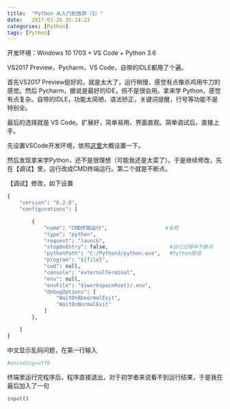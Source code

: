 ```yaml
---
title:  "Python 从入门到放弃（1）"
date:   2017-03-26 15:14:23
categories: [Python]
tags: [Python]
---
```


开发环境：Windows 10 1703 + VS Code + Python 3.6

VS2017 Preview，Pycharm，VS Code，自带的IDLE都用了个遍。


首先VS2017 Preview挺好的，就是太大了，运行稍慢，感觉有点像杀鸡用牛刀的感觉。然后 Pycharm，据说是最好的IDE，但不是很会用。拿来学 Python，感觉有点复杂。自带的IDLE，功能太简陋，语法矫正，关键词提醒，行号等功能不是特别全。


最后的选择就是 VS Code。扩展好，简单易用，界面直观。简单调试后，直接上手。




先设置VSCode开发环境，依照[这里](http://jingyan.baidu.com/article/00a07f38503a2b82d028dc26.html "教程")大概设置一下。


然后发现拿来学Python，还不是很理想（可能我还是太菜了）。于是继续修改，先在【调试】里，运行改成CMD终端运行。第二个就是不断点。

【调试】修改，如下设置
```python
{
    "version": "0.2.0",
    "configurations": [

        {
            "name": "CMD终端运行",                   #名称
            "type": "python",
            "request": "launch",
            "stopOnEntry": false,                    #运行过程中不断点
            "pythonPath": "C:/Python3/python.exe",   #Python路径
            "program": "${file}",
            "cwd": null,
            "console": "externalTerminal",
            "env": null,
            "envFile": "${workspaceRoot}/.env",
            "debugOptions": [
                "WaitOnAbnormalExit",
                "WaitOnNormalExit"
            ]
        },

    ]
}
```


中文显示乱码问题，在第一行输入
```python
#encoding=utf8
```


终端里运行完程序后，程序直接退出，对于初学者来说看不到运行结果，于是我在最后加入了一句
```python
input()
```
